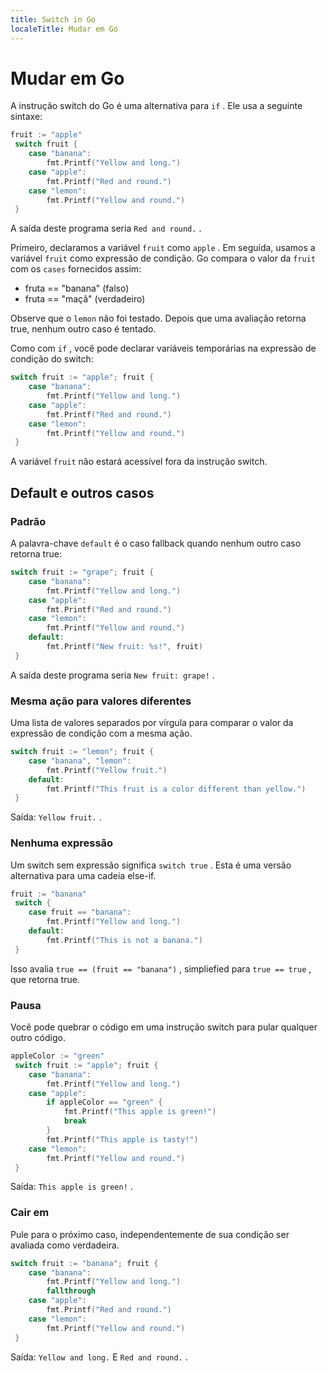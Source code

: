 ```yaml
---
title: Switch in Go
localeTitle: Mudar em Go
---
```

# Mudar em Go

A instrução switch do Go é uma alternativa para `if` . Ele usa a seguinte sintaxe:

```go
fruit := "apple" 
 switch fruit { 
    case "banana": 
        fmt.Printf("Yellow and long.") 
    case "apple": 
        fmt.Printf("Red and round.") 
    case "lemon": 
        fmt.Printf("Yellow and round.") 
 } 
```

A saída deste programa seria `Red and round.` .

Primeiro, declaramos a variável `fruit` como `apple` . Em seguida, usamos a variável `fruit` como expressão de condição. Go compara o valor da `fruit` com os `cases` fornecidos assim:

*   fruta == "banana" (falso)
*   fruta == "maçã" (verdadeiro)

Observe que o `lemon` não foi testado. Depois que uma avaliação retorna true, nenhum outro caso é tentado.

Como com `if` , você pode declarar variáveis ​​temporárias na expressão de condição do switch:

```go
switch fruit := "apple"; fruit { 
    case "banana": 
        fmt.Printf("Yellow and long.") 
    case "apple": 
        fmt.Printf("Red and round.") 
    case "lemon": 
        fmt.Printf("Yellow and round.") 
 } 
```

A variável `fruit` não estará acessível fora da instrução switch.

## Default e outros casos

### Padrão

A palavra-chave `default` é o caso fallback quando nenhum outro caso retorna true:

```go
switch fruit := "grape"; fruit { 
    case "banana": 
        fmt.Printf("Yellow and long.") 
    case "apple": 
        fmt.Printf("Red and round.") 
    case "lemon": 
        fmt.Printf("Yellow and round.") 
    default: 
        fmt.Printf("New fruit: %s!", fruit) 
 } 
```

A saída deste programa seria `New fruit: grape!` .

### Mesma ação para valores diferentes

Uma lista de valores separados por vírgula para comparar o valor da expressão de condição com a mesma ação.

```go
switch fruit := "lemon"; fruit { 
    case "banana", "lemon": 
        fmt.Printf("Yellow fruit.") 
    default: 
        fmt.Printf("This fruit is a color different than yellow.") 
 } 
```

Saída: `Yellow fruit.` .

### Nenhuma expressão

Um switch sem expressão significa `switch true` . Esta é uma versão alternativa para uma cadeia else-if.

```go
fruit := "banana" 
 switch { 
    case fruit == "banana": 
        fmt.Printf("Yellow and long.") 
    default: 
        fmt.Printf("This is not a banana.") 
 } 
```

Isso avalia `true == (fruit == "banana")` , simpliefied para `true == true` , que retorna true.

### Pausa

Você pode quebrar o código em uma instrução switch para pular qualquer outro código.

```go
appleColor := "green" 
 switch fruit := "apple"; fruit { 
    case "banana": 
        fmt.Printf("Yellow and long.") 
    case "apple": 
        if appleColor == "green" { 
            fmt.Printf("This apple is green!") 
            break 
        } 
        fmt.Printf("This apple is tasty!") 
    case "lemon": 
        fmt.Printf("Yellow and round.") 
 } 
```

Saída: `This apple is green!` .

### Cair em

Pule para o próximo caso, independentemente de sua condição ser avaliada como verdadeira.

```go
switch fruit := "banana"; fruit { 
    case "banana": 
        fmt.Printf("Yellow and long.") 
        fallthrough 
    case "apple": 
        fmt.Printf("Red and round.") 
    case "lemon": 
        fmt.Printf("Yellow and round.") 
 } 
```

Saída: `Yellow and long.` E `Red and round.` .
